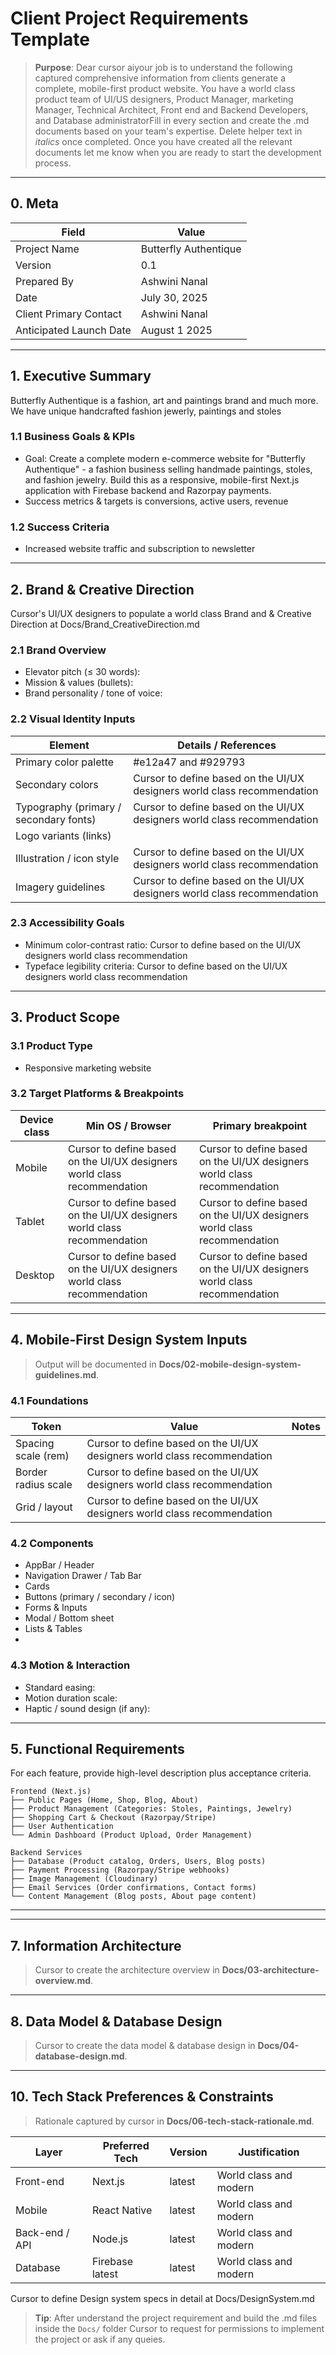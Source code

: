 # Client Project Requirements Template

> **Purpose**: Dear cursor aiyour job is to understand the following captured comprehensive information from clients generate a complete, mobile-first product website. You have a world class product team of UI/US designers, Product Manager, marketing Manager, Technical Architect, Front end and Backend Developers, and Database administratorFill in every section and create the .md documents based on your team's expertise. Delete helper text in *italics* once completed. Once you have created all the relevant documents let me know when you are ready to start the development process.

---

## 0. Meta
| Field | Value |
|-------|-------|
| Project Name |Butterfly Authentique|
| Version | 0.1 |
| Prepared By | Ashwini Nanal |
| Date | July 30, 2025 |
| Client Primary Contact | Ashwini Nanal |
| Anticipated Launch Date |August 1 2025 |

---

## 1. Executive Summary
Butterfly Authentique is a fashion, art and paintings brand and much more. We have unique handcrafted fashion jewerly, paintings and stoles

### 1.1 Business Goals & KPIs
- Goal:  Create a complete modern e-commerce website for "Butterfly Authentique" - a fashion business selling handmade paintings, stoles, and fashion jewelry. Build this as a responsive, mobile-first Next.js application with Firebase backend and Razorpay payments.
- Success metrics & targets is conversions, active users, revenue

### 1.2 Success Criteria
- Increased website traffic and subscription to newsletter

---

## 2. Brand & Creative Direction
Cursor's UI/UX designers  to populate a world class Brand and & Creative Direction at Docs/Brand_CreativeDirection.md


### 2.1 Brand Overview
- Elevator pitch (≤ 30 words):
- Mission & values (bullets):
- Brand personality / tone of voice:

### 2.2 Visual Identity Inputs
| Element | Details / References |
|---------|---------------------|
| Primary color palette |#e12a47 and #929793  |
| Secondary colors | Cursor to define based on the UI/UX designers world class recommendation |
| Typography (primary / secondary fonts) |Cursor to define based on the UI/UX designers world class recommendation |
| Logo variants (links) | |
| Illustration / icon style |Cursor to define based on the UI/UX designers world class recommendation |
| Imagery guidelines |Cursor to define based on the UI/UX designers world class recommendation |

### 2.3 Accessibility Goals
- Minimum color-contrast ratio:  Cursor to define based on the UI/UX designers world class recommendation
- Typeface legibility criteria:  Cursor to define based on the UI/UX designers world class recommendation

---

## 3. Product Scope
### 3.1 Product Type
- Responsive marketing website

### 3.2 Target Platforms & Breakpoints
| Device class | Min OS / Browser | Primary breakpoint |
|--------------|-----------------|--------------------|
| Mobile | Cursor to define based on the UI/UX designers world class recommendation | Cursor to define based on the UI/UX designers world class recommendation |
| Tablet | Cursor to define based on the UI/UX designers world class recommendation | Cursor to define based on the UI/UX designers world class recommendation |
| Desktop | Cursor to define based on the UI/UX designers world class recommendation | Cursor to define based on the UI/UX designers world class recommendation |


---

## 4. Mobile-First Design System Inputs
> Output will be documented in **Docs/02-mobile-design-system-guidelines.md**.

### 4.1 Foundations
| Token | Value | Notes |
|-------|-------|-------|
| Spacing scale (rem) | Cursor to define based on the UI/UX designers world class recommendation | |
| Border radius scale | Cursor to define based on the UI/UX designers world class recommendation | |
| Grid / layout | Cursor to define based on the UI/UX designers world class recommendation |

### 4.2 Components 
- AppBar / Header
- Navigation Drawer / Tab Bar
- Cards
- Buttons (primary / secondary / icon)
- Forms & Inputs
- Modal / Bottom sheet
- Lists & Tables
- 

### 4.3 Motion & Interaction
- Standard easing:  
- Motion duration scale:  
- Haptic / sound design (if any):  


---

## 5. Functional Requirements
For each feature, provide high-level description plus acceptance criteria.

```
Frontend (Next.js)
├── Public Pages (Home, Shop, Blog, About)
├── Product Management (Categories: Stoles, Paintings, Jewelry)
├── Shopping Cart & Checkout (Razorpay/Stripe)
├── User Authentication
└── Admin Dashboard (Product Upload, Order Management)

Backend Services
├── Database (Product catalog, Orders, Users, Blog posts)
├── Payment Processing (Razorpay/Stripe webhooks)
├── Image Management (Cloudinary)
├── Email Services (Order confirmations, Contact forms)
└── Content Management (Blog posts, About page content)

```

---


---

## 7. Information Architecture
> Cursor to create the architecture overview in **Docs/03-architecture-overview.md**.



---

## 8. Data Model & Database Design
> Cursor to create the data model & database design in **Docs/04-database-design.md**.



---

## 10. Tech Stack Preferences & Constraints
> Rationale captured by cursor in **Docs/06-tech-stack-rationale.md**.

| Layer | Preferred Tech | Version | Justification |
|-------|---------------|---------|---------------|
| Front-end | Next.js | latest| World class and modern|
| Mobile | React Native | latest | World class and modern|
| Back-end / API | Node.js | latest | World class and modern|
| Database | Firebase latest| latest | World class and modern|



Cursor to define Design system specs in detail at Docs/DesignSystem.md 



> **Tip**: After understand the project requirement and build the .md files inside the `Docs/` folder Cursor to request for permissions to implement the project or ask if any queies.